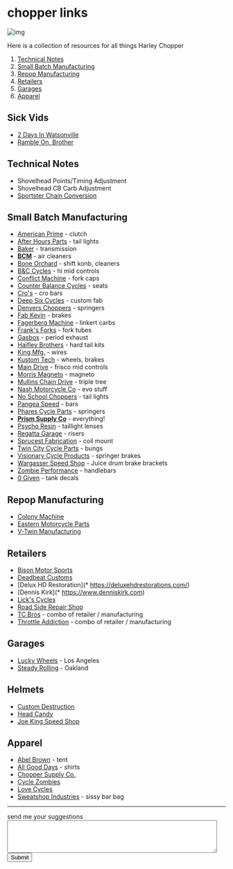 # chopper links

![img](https://d.32k.io/Harley-Davidson-Engines-7--3184-default-large.jpeg)

Here is a collection of resources for all things Harley Chopper

1. [Technical Notes](#technical-notes)
2. [Small Batch Manufacturing](#small-batch-manufacturing)
3. [Repop Manufacturing](#repop-manufacturing)
4. [Retailers](#retailers)
5. [Garages](#garages)
6. [Apparel](#apparel)

## Sick Vids

* [2 Days In Watsonville](https://vimeo.com/148416019)
* [Ramble On, Brother](https://vimeo.com/254214424)

## Technical Notes

* Shovelhead Points/Timing Adjustment
* Shovelhead CB Carb Adjustment
* [Sportster Chain Conversion](http://www.chopcult.com/forum/showthread.php?t=15790)

## Small Batch Manufacturing

* [American Prime](https://americanprimemfginc.com/) - clutch
* [After Hours Parts](http://afterhourschoppers.com) - tail lights
* [Baker](https://bakerdrivetrain.com/) - transmission
* **[BCM](https://bcmmoto.bigcartel.com/)** - air cleaners
* [Bone Orchard](https://www.theboneorchardcycles.com/) - shift konb, cleaners
* [B&C Cycles](https://bnccycles.com/) - hi mid controls
* [Conflict Machine](https://www.conflictmachine.org/) - fork caps
* [Counter Balance Cycles](https://counterbalancecycles.com/) - seats
* [Cro's](https://crocustoms.bigcartel.com/product/cro-bars) - cro bars
* [Deep Six Cycles](http://www.deepsixcycles.com) - custom fab
* [Denvers Choppers](https://denverschoppers.com/) - springers
* [Fab Kevin](http://www.fabkevin.com) - brakes
* [Fagerberg Machine](http://www.fagerbergmachine.com/) - linkert carbs
* [Frank's Forks](http://franksforks.com/) - fork tubes
* [Gasbox](https://www.thegasbox.com/) - period exhaust
* [Haifley Brothers](http://www.haifleybrothers.com/) - hard tail kits
* [King Mfg.](https://www.kingmfg.co) - wires
* [Kustom Tech](http://www.kustomtech.eu/en/) - wheels, brakes
* [Main Drive](http://www.maindrivecycle.com/) - frisco mid controls
* [Morris Magneto](http://shop.morrismagneto.com/) - magneto
* [Mullins Chain Drive](http://mullinschaindrive.bigcartel.com) - triple tree
* [Nash Motorcycle Co](https://www.nashmotorcycle.com) - evo stuff
* [No School Choppers](http://www.noschoolchoppers.com/) - tail lights
* [Pangea Speed](https://pangeaspeed.com) - bars
* [Phares Cycle Parts](https://pharescycleparts.com/) - springers
* **[Prism Supply Co](https://prismmotorcycles.com/)** - everything!
* [Psycho Resin](http://www.psychoresin.bigcartel.com/) - taillight lenses
* [Regatta Garage](http://regattagarage.com/shop/) - risers
* [Sprucest Fabrication](https://sprucestfabrication.bigcartel.com/) - coil mount
* [Twin City Cycle Parts](http://www.twincitycycleparts.com/) - bungs
* [Visionary Cycle Products](https://visionarycycleproducts.com/) - springer brakes
* [Wargasser Speed Shop](https://www.instagram.com/wargasserspeedshop) - Juice drum brake brackets
* [Zombie Performance](http://zombieperformance.com/) - handlebars
* [0 Given](http://www.0given.com/) - tank decals

## Repop Manufacturing

* [Colony Machine](http://www.colonymachine.com/ColonyCatalog2018.pdf)
* [Eastern Motorcycle Parts](http://www.easternmotorcycleparts.com/)
* [V-Twin Manufacturing](https://www.vtwinmfg.com/)

## Retailers

* [Bison Motor Sports](http://www.bisonmotorsports.com/)
* [Deadbeat Customs](https://www.deadbeatcustoms.com/)
* [Delux HD Restoration](* https://deluxehdrestorations.com/)
* [Dennis Kirk](* https://www.denniskirk.com)
* [Lick's Cycles](https://www.lickscycles.com)
* [Road Side Repair Shop](https://www.roadsiderepairshop.com/)
* [TC Bros](http://www.tcbroschoppers.com) - combo of retailer / manufacturing
* [Throttle Addiction](http://www.throttleaddiction.com) - combo of retailer / manufacturing

## Garages

* [Lucky Wheels](https://www.luckywheelsgarage.com/) - Los Angeles
* [Steady Rolling](http://www.steadyrollingmotorcycles.com/) - Oakland

## Helmets

* [Custom Destruction](https://www.helmetrestoration.com/)
* [Head Candy](http://headcandyfactory.com/index.html)
* [Joe King Speed Shop](https://joekingspeedshop.bigcartel.com/)

## Apparel

* [Abel Brown](http://www.psychoresin.bigcartel.com/) - tent
* [All Good Days](https://allgooddays.bigcartel.com/products) - shirts
* [Chopper Supply Co.](http://www.choppersupplyco.com/)
* [Cycle Zombies](http://cyclezombies.com)
* [Love Cycles](http://lovecycles.bigcartel.com/)
* [Sweatshop Industries](https://sweatshopind.myshopify.com/) - sissy bar bag

<hr />
send me your suggestions

<script>
window.addEventListener("load", function () {
    function post(f) {
        var req = new XMLHttpRequest();
        var body = new FormData(f);
        req.addEventListener("load", function(event) {
            alert(event.target.responseText);
            document.getElementsByName("suggestion")[0].value = "";
        });
        req.addEventListener("error", function(event) {
            alert('Oops! Something went wrong.');
        });
        req.open("POST", f.action);
        req.send(body);
    }
    var form = document.getElementById("suggest");
    form.addEventListener("submit", function (event) {
        event.preventDefault();
        post(form);
    });
});
</script>

<textarea name="suggestion" form="suggest" style="width: 96%; height: 75px;"></textarea>
<form id="suggest" action="https://server.32k.io/c/suggest" method="post">
  <input type="submit">
</form>
